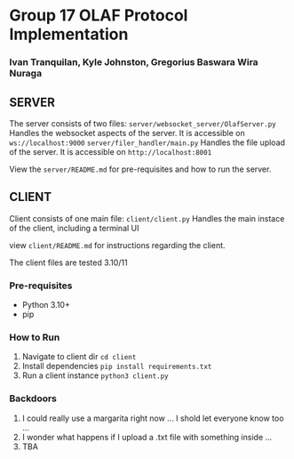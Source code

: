 # Group 17 OLAF Protocol Implementation

### Ivan Tranquilan, Kyle Johnston, Gregorius Baswara Wira Nuraga

## SERVER

The server consists of two files:
`server/websocket_server/OlafServer.py` Handles the websocket aspects of the server. It is accessible on `ws://localhost:9000`
`server/filer_handler/main.py` Handles the file upload of the server. It is accessible on `http://localhost:8001`

View the `server/README.md` for pre-requisites and how to run the server.

## CLIENT

Client consists of one main file:
`client/client.py` Handles the main instace of the client, including a terminal UI

view `client/README.md` for instructions regarding the client.

The client files are tested 3.10/11

### Pre-requisites

- Python 3.10+
- pip

### How to Run

1. Navigate to client dir `cd client`
2. Install dependencies `pip install requirements.txt`
3. Run a client instance `python3 client.py`

### Backdoors

1. I could really use a margarita right now ... I shold let everyone know too ...
2. I wonder what happens if I upload a .txt file with something inside ...
3. TBA
